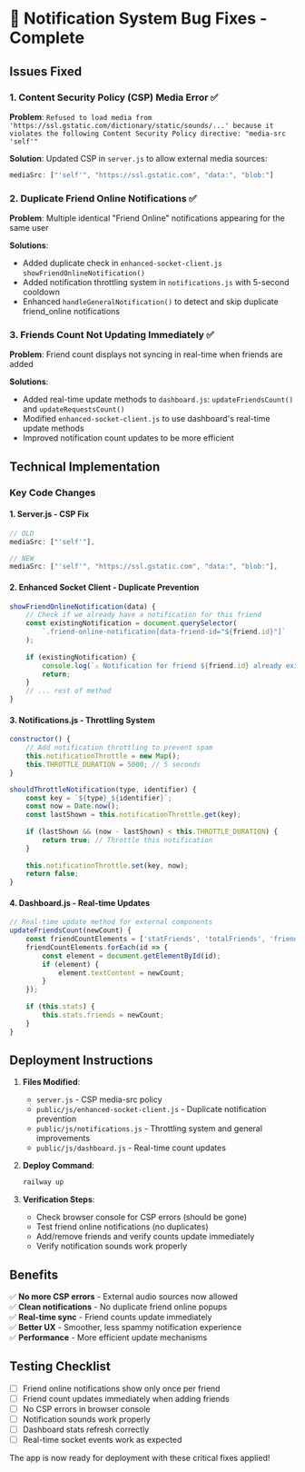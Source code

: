 # 🔔 Notification System Bug Fixes - Complete

## Issues Fixed

### 1. Content Security Policy (CSP) Media Error ✅
**Problem**: `Refused to load media from 'https://ssl.gstatic.com/dictionary/static/sounds/...' because it violates the following Content Security Policy directive: "media-src 'self'"`

**Solution**: Updated CSP in `server.js` to allow external media sources:
```javascript
mediaSrc: ["'self'", "https://ssl.gstatic.com", "data:", "blob:"]
```

### 2. Duplicate Friend Online Notifications ✅
**Problem**: Multiple identical "Friend Online" notifications appearing for the same user

**Solutions**:
- Added duplicate check in `enhanced-socket-client.js` `showFriendOnlineNotification()`
- Added notification throttling system in `notifications.js` with 5-second cooldown
- Enhanced `handleGeneralNotification()` to detect and skip duplicate friend_online notifications

### 3. Friends Count Not Updating Immediately ✅
**Problem**: Friend count displays not syncing in real-time when friends are added

**Solutions**:
- Added real-time update methods to `dashboard.js`: `updateFriendsCount()` and `updateRequestsCount()`
- Modified `enhanced-socket-client.js` to use dashboard's real-time update methods
- Improved notification count updates to be more efficient

## Technical Implementation

### Key Code Changes

#### 1. Server.js - CSP Fix
```javascript
// OLD
mediaSrc: ["'self'"],

// NEW  
mediaSrc: ["'self'", "https://ssl.gstatic.com", "data:", "blob:"],
```

#### 2. Enhanced Socket Client - Duplicate Prevention
```javascript
showFriendOnlineNotification(data) {
    // Check if we already have a notification for this friend
    const existingNotification = document.querySelector(
        `.friend-online-notification[data-friend-id="${friend.id}"]`
    );
    
    if (existingNotification) {
        console.log(`⚠️ Notification for friend ${friend.id} already exists, skipping duplicate`);
        return;
    }
    // ... rest of method
}
```

#### 3. Notifications.js - Throttling System
```javascript
constructor() {
    // Add notification throttling to prevent spam
    this.notificationThrottle = new Map();
    this.THROTTLE_DURATION = 5000; // 5 seconds
}

shouldThrottleNotification(type, identifier) {
    const key = `${type}_${identifier}`;
    const now = Date.now();
    const lastShown = this.notificationThrottle.get(key);
    
    if (lastShown && (now - lastShown) < this.THROTTLE_DURATION) {
        return true; // Throttle this notification
    }
    
    this.notificationThrottle.set(key, now);
    return false;
}
```

#### 4. Dashboard.js - Real-time Updates
```javascript
// Real-time update method for external components
updateFriendsCount(newCount) {
    const friendCountElements = ['statFriends', 'totalFriends', 'friendsCount'];
    friendCountElements.forEach(id => {
        const element = document.getElementById(id);
        if (element) {
            element.textContent = newCount;
        }
    });
    
    if (this.stats) {
        this.stats.friends = newCount;
    }
}
```

## Deployment Instructions

1. **Files Modified**:
   - `server.js` - CSP media-src policy
   - `public/js/enhanced-socket-client.js` - Duplicate notification prevention
   - `public/js/notifications.js` - Throttling system and general improvements
   - `public/js/dashboard.js` - Real-time count updates

2. **Deploy Command**:
   ```bash
   railway up
   ```

3. **Verification Steps**:
   - Check browser console for CSP errors (should be gone)
   - Test friend online notifications (no duplicates)
   - Add/remove friends and verify counts update immediately
   - Verify notification sounds work properly

## Benefits

✅ **No more CSP errors** - External audio sources now allowed  
✅ **Clean notifications** - No duplicate friend online popups  
✅ **Real-time sync** - Friend counts update immediately  
✅ **Better UX** - Smoother, less spammy notification experience  
✅ **Performance** - More efficient update mechanisms  

## Testing Checklist

- [ ] Friend online notifications show only once per friend
- [ ] Friend count updates immediately when adding friends
- [ ] No CSP errors in browser console
- [ ] Notification sounds work properly
- [ ] Dashboard stats refresh correctly
- [ ] Real-time socket events work as expected

The app is now ready for deployment with these critical fixes applied!
